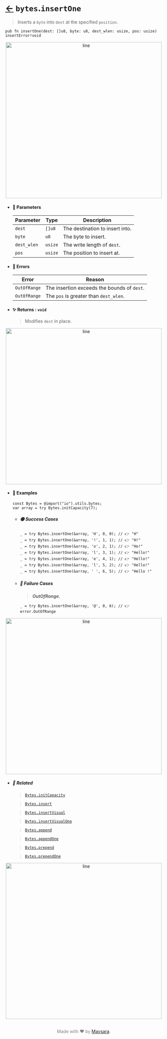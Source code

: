# [←](../bytes.md) `bytes`.`insertOne`

> Inserts a `byte` into `dest` at the specified `position`.

```zig
pub fn insertOne(dest: []u8, byte: u8, dest_wlen: usize, pos: usize) insertError!void
```


<div align="center">
<img src="https://raw.githubusercontent.com/Super-ZIG/io/refs/heads/main/dist/img/md/line.png" alt="line" style="width:500px;"/>
</div>

- #### 🧩 Parameters

    | Parameter   | Type    | Description                     |
    | ----------- | ------- | ------------------------------- |
    | `dest`      | `[]u8`  | The destination to insert into. |
    | `byte`      | `u8`    | The byte to insert.             |
    | `dest_wlen` | `usize` | The write length of `dest`.     |
    | `pos`       | `usize` | The position to insert at.      |

- #### 🚫 Errors

    | Error        | Reason                                      |
    | ------------ | ------------------------------------------- |
    | `OutOfRange` | The insertion exceeds the bounds of `dest`. |
    | `OutOfRange` | The `pos` is greater than `dest_wlen`.      |

- #### ✨ Returns : `void`

    > Modifies `dest` in place.

<div align="center">
<img src="https://raw.githubusercontent.com/Super-ZIG/io/refs/heads/main/dist/img/md/line.png" alt="line" style="width:500px;"/>
</div>

- #### 🧪 Examples

    ```zig
    const Bytes = @import("io").utils.bytes;
    var array = try Bytes.initCapacity(7);
    ```

    - ##### 🟢 Success Cases

        ```zig
        _ = try Bytes.insertOne(&array, 'H', 0, 0); // 👉 "H"
        _ = try Bytes.insertOne(&array, '!', 1, 1); // 👉 "H!"
        _ = try Bytes.insertOne(&array, 'o', 2, 1); // 👉 "Ho!"
        _ = try Bytes.insertOne(&array, 'l', 3, 1); // 👉 "Hello!"
        _ = try Bytes.insertOne(&array, 'e', 4, 1); // 👉 "Hello!"
        _ = try Bytes.insertOne(&array, 'l', 5, 2); // 👉 "Hello!"
        _ = try Bytes.insertOne(&array, ' ', 6, 5); // 👉 "Hello !"
        ```

    - ##### 🔴 Failure Cases

        > **_OutOfRange._**

        ```zig
        _ = try Bytes.insertOne(&array, '@', 0, 6); // 👉 error.OutOfRange
        ```

<div align="center">
<img src="https://raw.githubusercontent.com/Super-ZIG/io/refs/heads/main/dist/img/md/line.png" alt="line" style="width:500px;"/>
</div>

- ##### 🔗 Related

  > [`Bytes.initCapacity`](./initCapacity.md)

  > [`Bytes.insert`](./insert.md)

  > [`Bytes.insertVisual`](./insertVisual.md)

  > [`Bytes.insertVisualOne`](./insertVisualOne.md)

  > [`Bytes.append`](./append.md)

  > [`Bytes.appendOne`](./appendOne.md)

  > [`Bytes.prepend`](./prepend.md)

  > [`Bytes.prependOne`](./prependOne.md)

<div align="center">
<img src="https://raw.githubusercontent.com/Super-ZIG/io/refs/heads/main/dist/img/md/line.png" alt="line" style="width:500px;"/>
</div>

<p align="center" style="color:grey;"><br />Made with ❤️ by <a href="http://github.com/maysara-elshewehy" target="blank">Maysara</a>.</p>